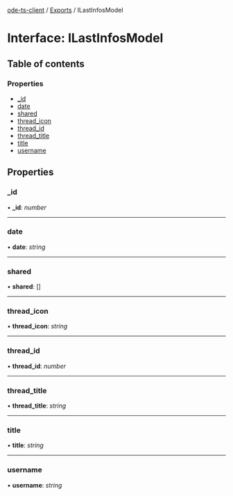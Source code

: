[ode-ts-client](../README.md) / [Exports](../modules.md) / ILastInfosModel

# Interface: ILastInfosModel

## Table of contents

### Properties

- [\_id](ilastinfosmodel.md#_id)
- [date](ilastinfosmodel.md#date)
- [shared](ilastinfosmodel.md#shared)
- [thread\_icon](ilastinfosmodel.md#thread_icon)
- [thread\_id](ilastinfosmodel.md#thread_id)
- [thread\_title](ilastinfosmodel.md#thread_title)
- [title](ilastinfosmodel.md#title)
- [username](ilastinfosmodel.md#username)

## Properties

### \_id

• **\_id**: *number*

___

### date

• **date**: *string*

___

### shared

• **shared**: []

___

### thread\_icon

• **thread\_icon**: *string*

___

### thread\_id

• **thread\_id**: *number*

___

### thread\_title

• **thread\_title**: *string*

___

### title

• **title**: *string*

___

### username

• **username**: *string*
